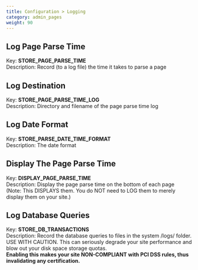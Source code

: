 ```yaml
---
title: Configuration > Logging
category: admin_pages
weight: 90 
---
```


<h2 id="log_page_parse_time">Log Page Parse Time</h2>

<div class='indent'>Key: <b>STORE_PAGE_PARSE_TIME</b><br />
Description: Record (to a log file) the time it takes to parse a page</div>


<h2 id="log_destination">Log Destination</h2>

<div class='indent'>Key: <b>STORE_PAGE_PARSE_TIME_LOG</b><br />
Description: Directory and filename of the page parse time log</div>


<h2 id="log_date_format">Log Date Format</h2>

<div class='indent'>Key: <b>STORE_PARSE_DATE_TIME_FORMAT</b><br />
Description: The date format</div>


<h2 id="display_the_page_parse_time">Display The Page Parse Time</h2>

<div class='indent'>Key: <b>DISPLAY_PAGE_PARSE_TIME</b><br />
Description: Display the page parse time on the bottom of each page<br />(Note: This DISPLAYS them. You do NOT need to LOG them to merely display them on your site.)</div>


<h2 id="log_database_queries">Log Database Queries</h2>

<div class='indent'>Key: <b>STORE_DB_TRANSACTIONS</b><br />
Description: Record the database queries to files in the system /logs/ folder. USE WITH CAUTION. This can seriously degrade your site performance and blow out your disk space storage quotas.<br><strong>Enabling this makes your site NON-COMPLIANT with PCI DSS rules, thus invalidating any certification.</strong></div>


